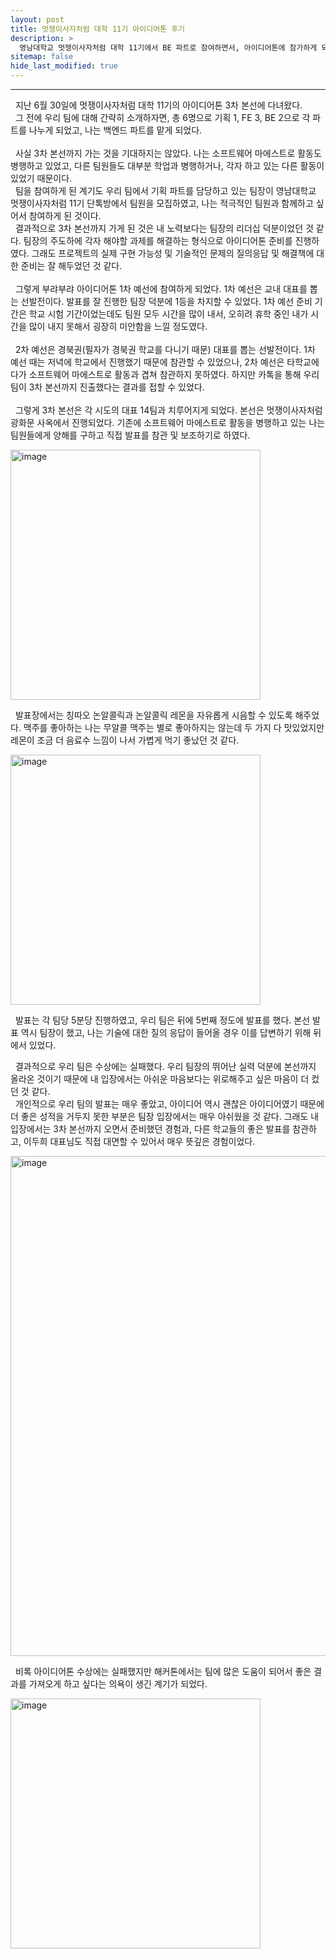 ```yaml
---
layout: post
title: 멋쟁이사자처럼 대학 11기 아이디어톤 후기
description: >
  영남대학교 멋쟁이사자처럼 대학 11기에서 BE 파트로 참여하면서, 아이디어톤에 참가하게 되었고 이에 대한 소감을 작성하게 되었다.
sitemap: false
hide_last_modified: true
---
```


---

&nbsp; 지난 6월 30일에 멋쟁이사자처럼 대학 11기의 아이디어톤 3차 본선에 다녀왔다.<br>
&nbsp; 그 전에 우리 팀에 대해 간략히 소개하자면, 총 6명으로 기획 1, FE 3, BE 2으로 각 파트를 나누게 되었고, 나는 백엔드 파트를 맡게 되었다.<br><br>
&nbsp; 사실 3차 본선까지 가는 것을 기대하지는 않았다. 나는 소프트웨어 마에스트로 활동도 병행하고 있었고, 다른 팀원들도 대부분 학업과 병행하거나, 각자 하고 있는 다른 활동이 있었기 때문이다.<br>
&nbsp; 팀을 참여하게 된 계기도 우리 팀에서 기획 파트를 담당하고 있는 팀장이 영남대학교 멋쟁이사자처럼 11기 단톡방에서 팀원을 모집하였고, 나는 적극적인 팀원과 함께하고 싶어서 참여하게 된 것이다.<br>
&nbsp; 결과적으로 3차 본선까지 가게 된 것은 내 노력보다는 팀장의 리더십 덕분이었던 것 같다. 팀장의 주도하에 각자 해야할 과제를 해결하는 형식으로 아이디어톤 준비를 진행하였다. 그래도 프로젝트의 실제 구현 가능성 및 기술적인 문제의 질의응답 및 해결책에 대한 준비는 잘 해두었던 것 같다.<br><br>
&nbsp; 그렇게 부랴부랴 아이디어톤 1차 예선에 참여하게 되었다. 1차 예선은 교내 대표를 뽑는 선발전이다. 발표를 잘 진행한 팀장 덕분에 1등을 차지할 수 있었다. 1차 예선 준비 기간은 학교 시험 기간이었는데도 팀원 모두 시간을 많이 내서, 오히려 휴학 중인 내가 시간을 많이 내지 못해서 굉장히 미안함을 느낄 정도였다.<br><br>
&nbsp; 2차 예선은 경북권(필자가 경북권 학교를 다니기 때문) 대표를 뽑는 선발전이다. 1차 예선 때는 저녁에 학교에서 진행했기 때문에 참관할 수 있었으나, 2차 예선은 타학교에다가 소프트웨어 마에스트로 활동과 겹쳐 참관하지 못하였다. 하지만 카톡을 통해 우리 팀이 3차 본선까지 진출했다는 결과를 접할 수 있었다.<br><br>
&nbsp; 그렇게 3차 본선은 각 시도의 대표 14팀과 치루어지게 되었다. 본선은 멋쟁이사자처럼 광화문 사옥에서 진행되었다. 기존에 소프트웨어 마에스트로 활동을 병행하고 있는 나는 팀원들에게 양해를 구하고 직접 발표를 참관 및 보조하기로 하였다.<br>

<img width="400" alt="image" src="https://user-images.githubusercontent.com/68031450/253809262-a37249e8-7586-4582-930a-96a3ae1ca5d0.png">

&nbsp; 발표장에서는 칭따오 논알콜릭과 논알콜릭 레몬을 자유롭게 시음할 수 있도록 해주었다. 맥주를 좋아하는 나는 무알콜 맥주는 별로 좋아하지는 않는데 두 가지 다 맛있었지만 레몬이 조금 더 음료수 느낌이 나서 가볍게 먹기 좋났던 것 같다.<br>

<img width="400" alt="image" src="https://user-images.githubusercontent.com/68031450/253809308-ebdbe4e8-5eaf-438d-afc1-694db1ceac84.png">

&nbsp; 발표는 각 팀당 5분당 진행하였고, 우리 팀은 뒤에 5번째 정도에 발표를 했다. 본선 발표 역시 팀장이 했고, 나는 기술에 대한 질의 응답이 들어올 경우 이를 답변하기 위해 뒤에서 있었다.<br>

&nbsp; 결과적으로 우리 팀은 수상에는 실패했다. 우리 팀장의 뛰어난 실력 덕분에 본선까지 올라온 것이기 때문에 내 입장에서는 아쉬운 마음보다는 위로해주고 싶은 마음이 더 컸던 것 같다.<br>
&nbsp; 개인적으로 우리 팀의 발표는 매우 좋았고, 아이디어 역시 괜찮은 아이디어였기 때문에 더 좋은 성적을 거두지 못한 부분은 팀장 입장에서는 매우 아쉬웠을 것 같다. 그래도 내 입장에서는 3차 본선까지 오면서 준비했던 경험과, 다른 학교들의 좋은 발표를 참관하고, 이두희 대표님도 직접 대면할 수 있어서 매우 뜻깊은 경험이었다.<br>

<img width="800" alt="image" src="https://user-images.githubusercontent.com/68031450/253809940-f07a893d-da02-4ee5-9936-990943be5ed8.png">

&nbsp; 비록 아이디어톤 수상에는 실패했지만 해커톤에서는 팀에 많은 도움이 되어서 좋은 결과를 가져오게 하고 싶다는 의욕이 생긴 계기가 되었다.<br>

<img width="400" alt="image" src="https://user-images.githubusercontent.com/68031450/253810000-b657b2eb-246e-469f-ab06-080ae695b607.png">
